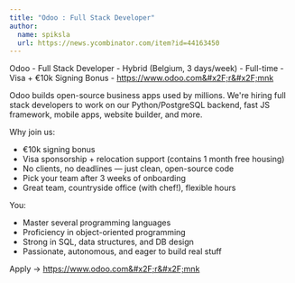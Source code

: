 ```yaml
---
title: "Odoo : Full Stack Developer"
author:
  name: spiksla
  url: https://news.ycombinator.com/item?id=44163450
---
```

Odoo - Full Stack Developer - Hybrid (Belgium, 3 days&#x2F;week) - Full-time - Visa + €10k Signing Bonus - <a href="https:&#x2F;&#x2F;www.odoo.com&#x2F;r&#x2F;mnk" rel="nofollow">https:&#x2F;&#x2F;www.odoo.com&#x2F;r&#x2F;mnk</a>

Odoo builds open-source business apps used by millions. We&#x27;re hiring full stack developers to work on our Python&#x2F;PostgreSQL backend, fast JS framework, mobile apps, website builder, and more.

Why join us:

- €10k signing bonus
- Visa sponsorship + relocation support (contains 1 month free housing)
- No clients, no deadlines — just clean, open-source code
- Pick your team after 3 weeks of onboarding
- Great team, countryside office (with chef!), flexible hours

You:

- Master several programming languages
- Proficiency in object-oriented programming
- Strong in SQL, data structures, and DB design
- Passionate, autonomous, and eager to build real stuff

Apply → <a href="https:&#x2F;&#x2F;www.odoo.com&#x2F;r&#x2F;mnk" rel="nofollow">https:&#x2F;&#x2F;www.odoo.com&#x2F;r&#x2F;mnk</a>
<JobApplication />
